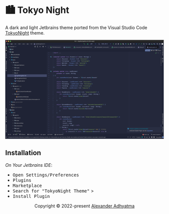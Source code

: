 # 🏙 Tokyo Night

A dark and light Jetbrains theme ported from the Visual Studio Code [TokyoNight](https://github.com/enkia/tokyo-night-vscode-theme) theme.

<p align="center">
    <img src="static/kotlin.png"/>
</p>

## Installation

*On Your Jetbrains IDE*:

- <kbd>Open Settings/Preferences</kbd>
- <kbd>Plugins</kbd>
- <kbd>Marketplace</kbd>
- <kbd>Search for "TokyoNight Theme"</kbd> >
- <kbd>Install Plugin</kbd>

<p align="center">Copyright &copy; 2022-present <a href="https://github.com/alexadhy" target="_blank">Alexander Adhyatma</a>
